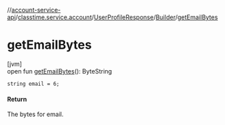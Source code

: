 //[account-service-api](../../../../index.md)/[classtime.service.account](../../index.md)/[UserProfileResponse](../index.md)/[Builder](index.md)/[getEmailBytes](get-email-bytes.md)

# getEmailBytes

[jvm]\
open fun [getEmailBytes](get-email-bytes.md)(): ByteString

`string email = 6;`

#### Return

The bytes for email.
